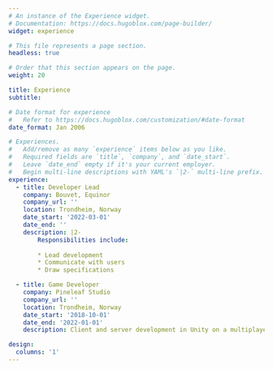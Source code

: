 ```yaml
---
# An instance of the Experience widget.
# Documentation: https://docs.hugoblox.com/page-builder/
widget: experience

# This file represents a page section.
headless: true

# Order that this section appears on the page.
weight: 20

title: Experience
subtitle:

# Date format for experience
#   Refer to https://docs.hugoblox.com/customization/#date-format
date_format: Jan 2006

# Experiences.
#   Add/remove as many `experience` items below as you like.
#   Required fields are `title`, `company`, and `date_start`.
#   Leave `date_end` empty if it's your current employer.
#   Begin multi-line descriptions with YAML's `|2-` multi-line prefix.
experience:
  - title: Developer Lead
    company: Bouvet, Equinor
    company_url: ''
    location: Trondheim, Norway
    date_start: '2022-03-01'
    date_end: ''
    description: |2-
        Responsibilities include:
        
        * Lead development 
        * Communicate with users
        * Draw specifications

  - title: Game Developer
    company: Pineleaf Studio
    company_url: ''
    location: Trondheim, Norway
    date_start: '2018-10-01'
    date_end: '2022-01-01'
    description: Client and server development in Unity on a multiplayer strategy title for PC.

design:
  columns: '1'
---
```

